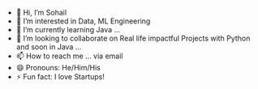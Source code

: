 - 👋 Hi, I’m Sohail
- 👀 I’m interested in Data, ML Engineering
- 🌱 I’m currently learning Java ...
- 💞️ I’m looking to collaborate on Real life impactful Projects with Python and soon in Java  ...
- 📫 How to reach me ... via email
- 😄 Pronouns: He/Him/His
- ⚡ Fun fact: I love Startups! 

<!---
Sohail-44/Sohail-44 is a ✨ special ✨ repository because its `README.md` (this file) appears on your GitHub profile.
You can click the Preview link to take a look at your changes.
--->
